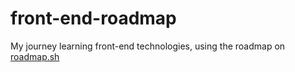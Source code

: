 # front-end-roadmap
My journey learning front-end technologies, using the roadmap on [roadmap.sh](https://roadmap.sh/projects/single-page-cv)
